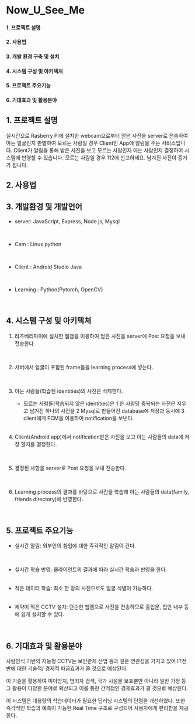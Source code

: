 # Now_U_See_Me

#### 1. 프로젝트 설명  
#### 2. 사용법
#### 3. 개발 환경 구축 및 설치  
#### 4. 시스템 구성 및 아키텍처 
#### 5. 프로젝트 주요기능  
#### 6. 기대효과 및 활용분야  
  
## 1. 프로젝트 설명

실시간으로 Rasberry Pi에 설치한 webcam으로부터 얻은 사진을 server로 전송하여 아는 얼굴인지 판별하여 모르는 사람일 경우 Client인 App에 알림을 주는 서비스입니다. Client가 알림을 통해 받은 사진을 보고 모르는 사람인지 아는 사람인지 결정하여 시스템에 반영할 수 있습니다. 모르는 사람일 경우 112에 신고하세요. 남겨진 사진이 증거가 됩니다.

## 2. 사용법

## 3. 개발환경 및 개발언어

- server: JavaScript, Express, Node.js, Mysql
<br> 
  
- Cam : Linux python  
<br> 
  
- Client : Android Studio Java  
<br> 
  
- Learning : Python(Pytorch, OpenCV)  
<br> 
  
  
## 4. 시스템 구성 및 아키텍처

1. 라즈베리파이에 설치한 웹캠을 이용하여 얻은 사진을 server에 Post 요청을 보내 전송한다. 
<br> 

2. 서버에서 얼굴이 포함된 frame들을 learning process에 넣는다.
<br> 

3. 아는 사람들(학습된 identities)의 사진은 삭제한다.
    -  모르는 사람들(학습되지 않은 identities)은 1 한 사람당 중복되는 사진은 지우고 남겨진 하나의 사진을 2 Mysql로 만들어진 database에 저장과 동시에 3 client에게 FCM을 이용하여 notification을 보낸다.
    <br> 
    
4. Client(Android app)에서 notification받은 사진을 보고 아는 사람들의 data에 저장 할지를 결정한다.
<br> 

5. 결정된 사항을 server로 Post 요청을 보내 전송한다.
<br> 

6. Learning process의 결과를 바탕으로 사진을 학습해 아는 사람들의 data(family, friends directory)에 반영한다.
<br> 


## 5. 프로젝트 주요기능 

- 실시간 알림: 외부인의 침입에 대한 즉각적인 알림이 간다.  
<br> 
  
- 실시간 학습 반영: 클라이언트의 결과에 따라 실시간 학습과 반영을 한다.  
  <br>
    
- 적은 데이터 학습: 최소 한 장의 사진으로도 얼굴 식별이 가능하다.  
  <br>
  
- 제약이 적은 CCTV 설치: 단순한 웹캠으로 사진을 전송하므로 출입문, 집안 내부 등에 쉽게 설치할 수 있다.  
  
  <br>

## 6. 기대효과 및 활용분야

사람인식 기반의 지능형 CCTV는 보안관제 산업 등과 깊은 연관성을 가지고 있어 IT전반에 대한 기술적/ 경제적 파급효과가 클 것으로 예상된다. 
<br> 

이 기술을 활용하여 미아방지, 범죄자 검색, 국가 시설물 보호뿐만 아니라 일반 가정 등 그 활용이 다양한 분야로 확산되고 이를 통한 간적접인 경제효과가 클 것으로 예상된다.
<br>

 이 시스템은 대용량의 학습데이터가 필요한 딥러닝 시스템의 단점을 개선하였다. 또한 즉각적인 학습과 예측이 가능한 Real Time  구조로 구성되어 사용자에게 편리함을 제공한다.